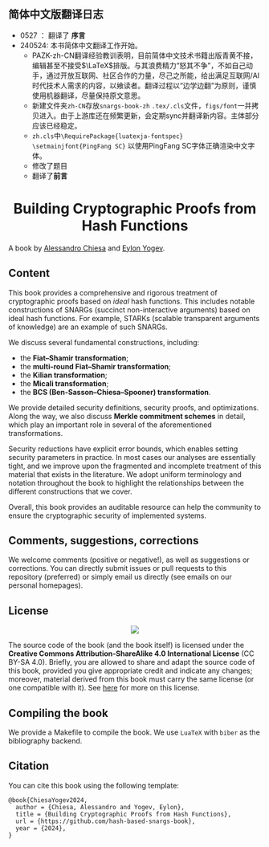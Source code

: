 ## 简体中文版翻译日志
- 0527 ： 翻译了 **序言**
- 240524: 本书简体中文翻译工作开始。
  - PAZK-zh-CN翻译经验教训表明，目前简体中文技术书籍出版青黄不接，编辑甚至不接受$\LaTeX$排版。与其浪费精力“怒其不争”，不如自己动手，通过开放互联网、社区合作的力量，尽己之所能，给出满足互联网/AI时代技术人需求的内容，以飨读者。翻译过程以“边学边翻”为原则，谨慎使用机器翻译，尽量保持原文意思。
  - 新建文件夹`zh-CN`存放`snargs-book-zh` `.tex/.cls`文件，`figs/font`一并拷贝进入。由于上游库还在频繁更新，会定期sync并翻译新内容。主体部分应该已经稳定。
  - `zh.cls`中`\RequirePackage{luatexja-fontspec}` `\setmainjfont{PingFang SC}` 以使用PingFang SC字体正确渲染中文字体。
  - 修改了题目
  - 翻译了**前言**

<h1 align="center">Building Cryptographic Proofs from Hash Functions</h1>

A book by [Alessandro Chiesa](https://ic-people.epfl.ch/~achiesa/) and [Eylon Yogev](https://eylonyogev.github.io/).

## Content

This book provides a comprehensive and rigorous treatment of cryptographic proofs based on _ideal_ hash functions. This includes notable constructions of SNARGs (succinct non-interactive arguments) based on ideal hash functions. For example, STARKs (scalable transparent arguments of knowledge) are an example of such SNARGs.

We discuss several fundamental constructions, including:

- the **Fiat&ndash;Shamir transformation**;
- the **multi-round Fiat&ndash;Shamir transformation**;
- the **Kilian transformation**;
- the **Micali transformation**;
- the **BCS (Ben-Sasson&ndash;Chiesa&ndash;Spooner) transformation**.

We provide detailed security definitions, security proofs, and optimizations. Along the way, we also discuss **Merkle commitment schemes** in detail, which play an important role in several of the aforementioned transformations.

Security reductions have explicit error bounds, which enables setting security parameters in practice. In most cases our analyses are essentially tight, and we improve upon the fragmented and incomplete treatment of this material that exists in the literature. We adopt uniform terminology and notation throughout the book to highlight the relationships between the different constructions that we cover.

Overall, this book provides an auditable resource can help the community to ensure the cryptographic security of implemented systems.

## Comments, suggestions, corrections

We welcome comments (positive or negative!), as well as suggestions or corrections. You can directly submit issues or pull requests to this repository (preferred) or simply email us directly (see emails on our personal homepages).

## License

<p align="center">
    <a href="https://creativecommons.org/licenses/by-sa/4.0/"><img src="https://licensebuttons.net/l/by-sa/4.0/88x31.png"></a>
</p>

The source code of the book (and the book itself) is licensed under the **Creative Commons Attribution-ShareAlike 4.0 International License** (CC BY-SA 4.0). Briefly, you are allowed to share and adapt the source code of this book, provided you give appropriate credit and indicate any changes; moreover, material derived from this book must carry the same license (or one compatible with it). See [here](https://creativecommons.org/licenses/by-sa/4.0/) for more on this license.

## Compiling the book

We provide a Makefile to compile the book. We use `LuaTeX` with `biber` as the bibliography backend.

## Citation

You can cite this book using the following template:

```
@book{ChiesaYogev2024,
  author = {Chiesa, Alessandro and Yogev, Eylon},
  title = {Building Cryptographic Proofs from Hash Functions},
  url = {https://github.com/hash-based-snargs-book},
  year = {2024},
}
```
